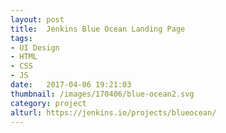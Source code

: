 ```yaml
---
layout: post
title:  Jenkins Blue Ocean Landing Page
tags:
- UI Design
- HTML
- CSS
- JS
date:   2017-04-06 19:21:03
thumbnail: /images/170406/blue-ocean2.svg
category: project
alturl: https://jenkins.io/projects/blueocean/
---
```

